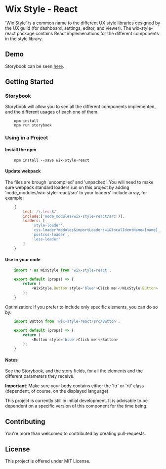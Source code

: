 # Wix Style - React
'Wix Style' is a common name to the different UX style libraries designed by the UX guild (for dashboard, settings, editor, and viewer). The wix-style-react package contains React implemenations for the different components in the style library.

## Demo
Storybook can be seen [here](https://wix.github.io/wix-style-react/).

## Getting Started
### Storybook
Storybook will allow you to see all the different components implemented, and the different usages of each one of them.
```
    npm install
    npm run storybook
```
### Using in a Project
#### Install the npm
```
    npm install --save wix-style-react
```
#### Update webpack 
The files are brough 'uncompiled' and 'unpacked'. You will need to make sure webpack standard loaders run on this project by adding 'node_modules/wix-style-react/src' to your loaders' include array, for example:
```javascript
    {
        test: /\.less$/,
        include:['node_modules/wix-style-react/src')],
        loaders: [
            'style-loader',
            'css-loader?modules&importLoaders=1&localIdentName=[name]__[local]___[hash:base64:5]',
            'postcss-loader',
            'less-loader'
        ]
    }
```
#### Use in your code
```javascript
    import * as WixStyle from 'wix-style-react';

    export default (props) => {
        return (
            <WixStyle.Button style='blue'>Click me!</WixStyle.Button>
        );
    }
```
Optimization: If you prefer to include only specific elements, you can do so by:
```javascript
    import Button from 'wix-style-react/src/Button';

    export default (props) => {
        return (
            <Button style='blue'>Click me!</Button>
        );
    }
```
#### Notes
See the Storybook, and the story fields, for all the elements and the different parameters they receive.

__Important__: Make sure your body contains either the 'ltr' or 'rtl' class (dependent, of course, on the displayed language).

This project is currently still in initial development. It is advisable to be dependent on a specific version of this component for the time being.

## Contributing
You're more than welcomed to contributed by creating pull-requests.

## License
This project is offered under MIT License.
